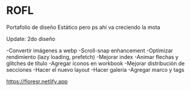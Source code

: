 # ROFL
Portafolio de diseño
Estático pero ps ahí va creciendo la mota

Update: 2do diseño

-Convertir imágenes a webp
-Scroll-snap enhancement
-Optimizar rendimiento (lazy loading, prefetch)
-Mejorar index
-Animar flechas y glitches de título
-Agregar íconos en workbook
-Mejorar distribución de secciones
-Hacer el nuevo layout
-Hacer galería
-Agregar marco y tags

https://floresr.netlify.app